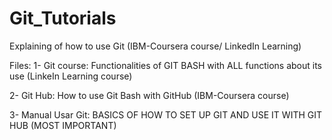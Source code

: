 # Git_Tutorials
Explaining of how to use Git (IBM-Coursera course/ LinkedIn Learning)

Files:
1- Git course: Functionalities of GIT BASH with ALL functions about its use (LinkeIn Learning course)

2- Git Hub: How to use Git Bash with GitHub (IBM-Coursera course)

3- Manual Usar Git: BASICS OF HOW TO SET UP GIT AND USE IT WITH GIT HUB (MOST IMPORTANT)
